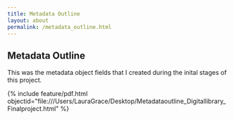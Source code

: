 ```yaml
---
title: Metadata Outline
layout: about
permalink: /metadata_outline.html
---
```


## Metadata Outline 

This was the metadata object fields that I created during the inital stages of this project. 

{% include feature/pdf.html objectid="file:///Users/LauraGrace/Desktop/Metadataoutline_Digitallibrary_Finalproject.html" %}
